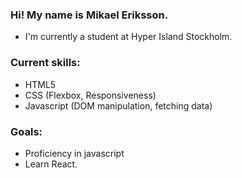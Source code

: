 ### Hi! My name is Mikael Eriksson.

- I'm currently a student at Hyper Island Stockholm.

### Current skills: 
 - HTML5
 - CSS (Flexbox, Responsiveness)
 - Javascript (DOM manipulation, fetching data)

### Goals: 
- Proficiency in javascript 
- Learn React.